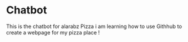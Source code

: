 # Chatbot
This is the chatbot for alarabz Pizza 
i am learning how to use Githhub to create a webpage for my pizza place ! 
